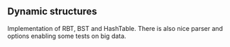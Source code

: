 ## Dynamic structures

Implementation of RBT, BST and HashTable. There is also nice parser and options enabling some tests on big data.
